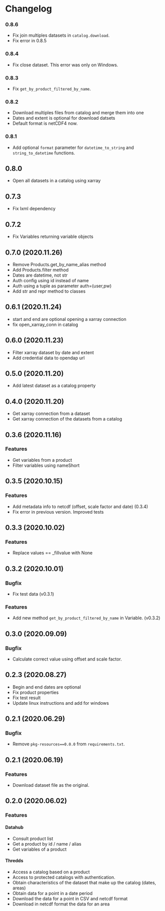 # Changelog

### 0.8.6
- Fix join multiples datasets in `catalog.download`.
- Fix error in 0.8.5
### 0.8.4
- Fix close dataset. This error was only on Windows.
### 0.8.3
- Fix `get_by_product_filtered_by_name`.
  
### 0.8.2
- Download multiples files from catalog and merge them into one
- Dates and extent is optional for download datsets
- Default format is netCDF4 now.

### 0.8.1
- Add optional `format` parameter for `datetime_to_string` and `string_to_datetime` functions.
  
## 0.8.0
- Open all datasets in a catalog using xarray
## 0.7.3
- Fix lxml dependency
## 0.7.2
- Fix Variables returning variable objects

## 0.7.0 (2020.11.26)
- Remove Products.get_by_name_alias method
- Add Products.filter method
- Dates are datetime, not str
- Auth config using id instead of name
- Auth using a tuple as parameter auth=(user,pw)
- Add str and repr method to classes
  
## 0.6.1 (2020.11.24)
- start and end are optional opening a xarray connection
- fix open_xarray_conn in catalog

## 0.6.0 (2020.11.23)
- Filter xarray dataset by date and extent
- Add credential data to opendap url

## 0.5.0 (2020.11.20)
- Add latest dataset as a catalog property

## 0.4.0 (2020.11.20)
- Get xarray connection from a dataset
- Get xarray connection of the datasets from a catalog

## 0.3.6 (2020.11.16)
### Features
- Get variables from a product
- Filter variables using nameShort

## 0.3.5 (2020.10.15)
### Features
- Add metadata info to netcdf (offset, scale factor and date) (0.3.4)
- Fix error in previous version. Improved tests

## 0.3.3 (2020.10.02)
### Features
- Replace values == _fillvalue with None

## 0.3.2 (2020.10.01)
### Bugfix
- Fix test data (v0.3.1)

### Features
- Add new method `get_by_product_filtered_by_name` in Variable. (v0.3.2)


## 0.3.0 (2020.09.09)
### Bugfix
- Calculate correct value using offset and scale factor.

## 0.2.3 (2020.08.27)
- Begin and end dates are optional
- Fix product properties
- Fix test result
- Update linux instructions and add for windows
  
## 0.2.1 (2020.06.29)
### Bugfix
- Remove `pkg-resources==0.0.0` from `requirements.txt`.

## 0.2.1 (2020.06.19)
### Features
- Download dataset file as the original.

## 0.2.0 (2020.06.02)
### Features

#### Datahub
* Consult product list
* Get a product by id / name / alias
* Get variables of a product

#### Thredds
* Access a catalog based on a product
* Access to protected catalogs with authentication.
* Obtain characteristics of the dataset that make up the catalog (dates, areas)
* Obtain data for a point in a date period
* Download the data for a point in CSV and netcdf format
* Download in netcdf format the data for an area

